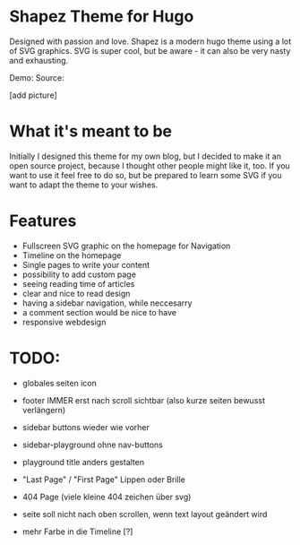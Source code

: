 # Shapez Theme for Hugo
Designed with passion and love.
Shapez is a modern hugo theme using a lot of SVG graphics.
SVG is super cool, but be aware - it can also be very nasty and exhausting.

Demo: [](http://djuelg-student.github.io/)
Source: [](https://github.com/djuelg-student/blogv2)

[add picture]

# What it's meant to be
Initially I designed this theme for my own blog, but I decided to make it an open source project, because I thought other people might like it, too.
If you want to use it feel free to do so, but be prepared to learn some SVG if you want to adapt the theme to your wishes.

# Features
- Fullscreen SVG graphic on the homepage for Navigation
- Timeline on the homepage
- Single pages to write your content
- possibility to add custom page
- seeing reading time of articles
- clear and nice to read design
- having a sidebar navigation, while neccesarry
- a comment section would be nice to have
- responsive webdesign

# TODO:
- globales seiten icon
- footer IMMER erst nach scroll sichtbar (also kurze seiten bewusst verlängern)
- sidebar buttons wieder wie vorher
- sidebar-playground ohne nav-buttons
- playground title anders gestalten
- "Last Page" / "First Page" Lippen oder Brille
- 404 Page (viele kleine 404 zeichen über svg)
- seite soll nicht nach oben scrollen, wenn text layout geändert wird

- mehr Farbe in die Timeline [?]